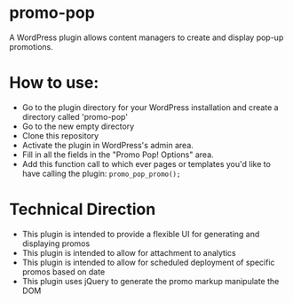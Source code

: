 # promo-pop
A WordPress plugin allows content managers to create and display pop-up promotions.

# How to use:
* Go to the plugin directory for your WordPress installation and create a directory called 'promo-pop'
* Go to the new empty directory
* Clone this repository
* Activate the plugin in WordPress's admin area.
* Fill in all the fields in the "Promo Pop! Options" area.
* Add this function call to which ever pages or templates you'd like to have calling the plugin: `promo_pop_promo();`

# Technical Direction
* This plugin is intended to provide a flexible UI for generating and displaying promos
* This plugin is intended to allow for attachment to analytics
* This plugin is intended to allow for scheduled deployment of specific promos based on date
* This plugin uses jQuery to generate the promo markup manipulate the DOM